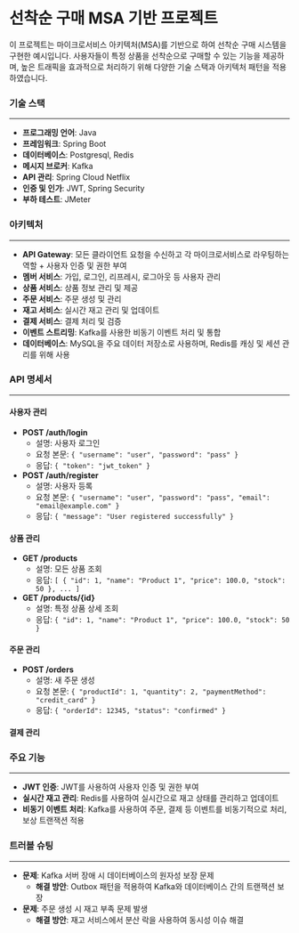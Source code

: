 # 선착순 구매 MSA 기반 프로젝트
이 프로젝트는 마이크로서비스 아키텍처(MSA)를 기반으로 하여 선착순 구매 시스템을 구현한 예시입니다. 사용자들이 특정 상품을 선착순으로 구매할 수 있는 기능을 제공하며, 높은 트래픽을 효과적으로 처리하기 위해 다양한 기술 스택과 아키텍처 패턴을 적용하였습니다.

### 기술 스택
---
- **프로그래밍 언어**: Java
- **프레임워크**: Spring Boot
- **데이터베이스**: Postgresql, Redis
- **메시지 브로커**: Kafka
- **API 관리**: Spring Cloud Netflix
- **인증 및 인가**: JWT, Spring Security
- **부하 테스트**: JMeter

### 아키텍처
---
- **API Gateway**: 모든 클라이언트 요청을 수신하고 각 마이크로서비스로 라우팅하는 역할 + 사용자 인증 및 권한 부여
- **멤버 서비스**: 가입, 로그인, 리프레시, 로그아웃 등 사용자 관리
- **상품 서비스**: 상품 정보 관리 및 제공
- **주문 서비스**: 주문 생성 및 관리
- **재고 서비스**: 실시간 재고 관리 및 업데이트
- **결제 서비스**: 결제 처리 및 검증
- **이벤트 스트리밍**: Kafka를 사용한 비동기 이벤트 처리 및 통합
- **데이터베이스**: MySQL을 주요 데이터 저장소로 사용하며, Redis를 캐싱 및 세션 관리를 위해 사용

### API 명세서
---
#### 사용자 관리
- **POST /auth/login**
    - 설명: 사용자 로그인
    - 요청 본문: `{ "username": "user", "password": "pass" }`
    - 응답: `{ "token": "jwt_token" }`
- **POST /auth/register**
    - 설명: 사용자 등록
    - 요청 본문: `{ "username": "user", "password": "pass", "email": "email@example.com" }`
    - 응답: `{ "message": "User registered successfully" }`

#### 상품 관리
- **GET /products**
    - 설명: 모든 상품 조회
    - 응답: `[ { "id": 1, "name": "Product 1", "price": 100.0, "stock": 50 }, ... ]`
- **GET /products/{id}**
    - 설명: 특정 상품 상세 조회
    - 응답: `{ "id": 1, "name": "Product 1", "price": 100.0, "stock": 50 }`

#### 주문 관리
- **POST /orders**
    - 설명: 새 주문 생성
    - 요청 본문: `{ "productId": 1, "quantity": 2, "paymentMethod": "credit_card" }`
    - 응답: `{ "orderId": 12345, "status": "confirmed" }`

#### 결제 관리

### 주요 기능
---
- **JWT 인증**: JWT를 사용하여 사용자 인증 및 권한 부여
- **실시간 재고 관리**: Redis를 사용하여 실시간으로 재고 상태를 관리하고 업데이트
- **비동기 이벤트 처리**: Kafka를 사용하여 주문, 결제 등 이벤트를 비동기적으로 처리, 보상 트랜잭션 적용


### 트러블 슈팅
---
- **문제**: Kafka 서버 장애 시 데이터베이스의 원자성 보장 문제
    - **해결 방안**: Outbox 패턴을 적용하여 Kafka와 데이터베이스 간의 트랜잭션 보장
- **문제**: 주문 생성 시 재고 부족 문제 발생
    - **해결 방안**: 재고 서비스에서 분산 락을 사용하여 동시성 이슈 해결